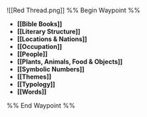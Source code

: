 ![[Red Thread.png]]
%% Begin Waypoint %%
- **[[Bible Books]]**
- **[[Literary Structure]]**
- **[[Locations & Nations]]**
- **[[Occupation]]**
- **[[People]]**
- **[[Plants, Animals, Food & Objects]]**
- **[[Symbolic Numbers]]**
- **[[Themes]]**
- **[[Typology]]**
- **[[Words]]**

%% End Waypoint %%
